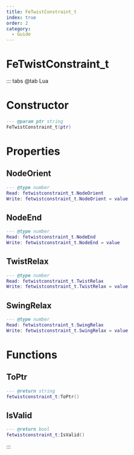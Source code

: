 ```yaml
---
title: FeTwistConstraint_t
index: true
order: 2
category:
  - Guide
---
```


# FeTwistConstraint_t

::: tabs
@tab Lua
# Constructor
```lua
--- @param ptr string
FeTwistConstraint_t(ptr)
```
# Properties
## NodeOrient 
```lua
--- @type number
Read: fetwistconstraint_t.NodeOrient
Write: fetwistconstraint_t.NodeOrient = value
```
## NodeEnd 
```lua
--- @type number
Read: fetwistconstraint_t.NodeEnd
Write: fetwistconstraint_t.NodeEnd = value
```
## TwistRelax 
```lua
--- @type number
Read: fetwistconstraint_t.TwistRelax
Write: fetwistconstraint_t.TwistRelax = value
```
## SwingRelax 
```lua
--- @type number
Read: fetwistconstraint_t.SwingRelax
Write: fetwistconstraint_t.SwingRelax = value
```
# Functions
## ToPtr
```lua
--- @return string
fetwistconstraint_t:ToPtr()
```
## IsValid
```lua
--- @return bool
fetwistconstraint_t:IsValid()
```

:::